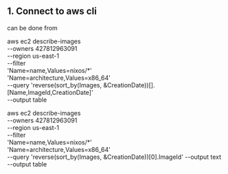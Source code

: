 ## 1. Connect to aws cli
can be done from 


aws ec2 describe-images \
    --owners 427812963091 \
    --region us-east-1 \
    --filter \
        'Name=name,Values=nixos/*' \
        'Name=architecture,Values=x86_64' \
    --query 'reverse(sort_by(Images, &CreationDate))[].[Name,ImageId,CreationDate]' \
    --output table




aws ec2 describe-images \
    --owners 427812963091 \
    --region us-east-1 \
    --filter \
        'Name=name,Values=nixos/*' \
        'Name=architecture,Values=x86_64' \
    --query 'reverse(sort_by(Images, &CreationDate))[0].ImageId'
    --output text
    --output table


